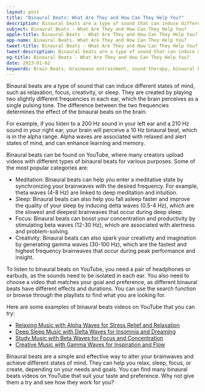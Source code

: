 ```yaml
---
layout: post
title: "Binaural Beats: What Are They and How Can They Help You?"
description: Binaural beats are a type of sound that can induce different states of mind, such as relaxation, focus, creativity, or sleep. 
subject: Binaural Beats - What Are They and How Can They Help You? 
apple-title: Binaural Beats - What Are They and How Can They Help You?
app-name: Binaural Beats- What Are They and How Can They Help You?
tweet-title: Binaural Beats - What Are They and How Can They Help You?
tweet-description: Binaural beats are a type of sound that can induce different states of mind, such as relaxation, focus, creativity, or sleep. 
og-title: Binaural Beats - What Are They and How Can They Help You?
date: 2023-01-02
keywords: Brain Beats, brainwave entrainment, sound therapy, binaural beats youtube, binaural beats benefits
---
```


Binaural beats are a type of sound that can induce different states of mind, such as relaxation, focus, creativity, or sleep. They are created by playing two slightly different frequencies in each ear, which the brain perceives as a single pulsing tone. The difference between the two frequencies determines the effect of the binaural beats on the brain.

For example, if you listen to a 200 Hz sound in your left ear and a 210 Hz sound in your right ear, your brain will perceive a 10 Hz binaural beat, which is in the alpha range. Alpha waves are associated with relaxed and alert states of mind, and can enhance learning and memory.

Binaural beats can be found on YouTube, where many creators upload videos with different types of binaural beats for various purposes. Some of the most popular categories are:

- Meditation: Binaural beats can help you enter a meditative state by synchronizing your brainwaves with the desired frequency. For example, theta waves (4-8 Hz) are linked to deep meditation and intuition.
- Sleep: Binaural beats can also help you fall asleep faster and improve the quality of your sleep by inducing delta waves (0.5-4 Hz), which are the slowest and deepest brainwaves that occur during deep sleep.
- Focus: Binaural beats can boost your concentration and productivity by stimulating beta waves (12-30 Hz), which are associated with alertness and problem-solving.
- Creativity: Binaural beats can also spark your creativity and imagination by generating gamma waves (30-100 Hz), which are the fastest and highest frequency brainwaves that occur during peak performance and insight.

To listen to binaural beats on YouTube, you need a pair of headphones or earbuds, as the sounds need to be isolated in each ear. You also need to choose a video that matches your goal and preference, as different binaural beats have different effects and durations. You can use the search function or browse through the playlists to find what you are looking for.

Here are some examples of binaural beats videos on YouTube that you can try:

- [Relaxing Music with Alpha Waves for Stress Relief and Relaxation](https://www.youtube.com/watch?v=WPni755-Krg)
- [Deep Sleep Music with Delta Waves for Insomnia and Dreaming](https://www.youtube.com/watch?v=txQ6t4yPIM0)
- [Study Music with Beta Waves for Focus and Concentration](https://www.youtube.com/watch?v=ArwcHjmsw3A)
- [Creative Music with Gamma Waves for Inspiration and Flow](https://www.youtube.com/watch?v=9r8GB7hEgEU)

Binaural beats are a simple and effective way to alter your brainwaves and achieve different states of mind. They can help you relax, sleep, focus, or create, depending on your needs and goals. You can find many binaural beats videos on YouTube that suit your taste and preference. Why not give them a try and see how they work for you?